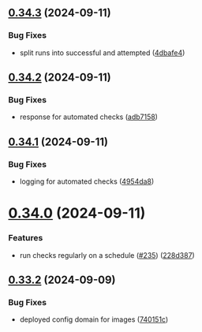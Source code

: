## [0.34.3](https://github.com/EddieHubCommunity/HealthCheck/compare/v0.34.2...v0.34.3) (2024-09-11)


### Bug Fixes

* split runs into successful and attempted ([4dbafe4](https://github.com/EddieHubCommunity/HealthCheck/commit/4dbafe40f7cda65a0ba69668e7fcb1c1e7c6b97c))



## [0.34.2](https://github.com/EddieHubCommunity/HealthCheck/compare/v0.34.1...v0.34.2) (2024-09-11)


### Bug Fixes

* response for automated checks ([adb7158](https://github.com/EddieHubCommunity/HealthCheck/commit/adb7158738656c79e865e33dc373d0162c8f96ed))



## [0.34.1](https://github.com/EddieHubCommunity/HealthCheck/compare/v0.34.0...v0.34.1) (2024-09-11)


### Bug Fixes

* logging for automated checks ([4954da8](https://github.com/EddieHubCommunity/HealthCheck/commit/4954da8c8a5736392171c9cf8baa765e82fe7c23))



# [0.34.0](https://github.com/EddieHubCommunity/HealthCheck/compare/v0.33.2...v0.34.0) (2024-09-11)


### Features

* run checks regularly on a schedule ([#235](https://github.com/EddieHubCommunity/HealthCheck/issues/235)) ([228d387](https://github.com/EddieHubCommunity/HealthCheck/commit/228d38729b2596e2c1d57c871bacce6e34ff1c54))



## [0.33.2](https://github.com/EddieHubCommunity/HealthCheck/compare/v0.33.1...v0.33.2) (2024-09-09)


### Bug Fixes

* deployed config domain for images ([740151c](https://github.com/EddieHubCommunity/HealthCheck/commit/740151c5fafee69161710a2a7e78bc2a1fea7c34))



